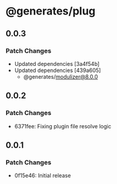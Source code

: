 # @generates/plug

## 0.0.3

### Patch Changes

- Updated dependencies [3a4f54b]
- Updated dependencies [439a605]
  - @generates/modulizer@8.0.0

## 0.0.2

### Patch Changes

- 6371fee: Fixing plugin file resolve logic

## 0.0.1

### Patch Changes

- 0f15e46: Initial release
